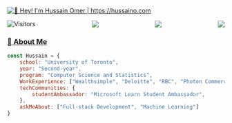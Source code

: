 [<img src="https://raw.githubusercontent.com/hussaino03/hussaino03/master/Intro.gif" alt="👋 Hey! I'm Hussain Omer | https://hussaino.com" title="👋 Hey! I'm Hussain Omer | https://hussaino.com/"/>](https://hussaino.com/)


<div style="display: flex; align-items: center; justify-content: space-between;">
  <img src="https://komarev.com/ghpvc/?username=hussain03&label=Views&color=blue&style=for-the-badge" alt="Visitors" />
	 <a href="https://www.linkedin.com/in/hussainomer/" target="_blank">
  <img src="https://img.shields.io/badge/Hussain Omer-0077B5?style=for-the-badge&logo=linkedin&logoColor=white" />
		 <a href="mailto:hussain.omer@mail.utoronto.ca" target="_blank">
	<img src="https://img.shields.io/badge/hussain.omer@mail.utoronto.ca-D14836?style=for-the-badge&logo=gmail&logoColor=white"/>
			 <a href="https://www.instagram.com/h.s.z_11/" target="_blank">
	<img src="https://img.shields.io/badge/h.s.z_11-E4405F?style=for-the-badge&logo=instagram&logoColor=white"/>			 
</div>


### :book: About Me 

```javascript
const Hussain = {
	school: "University of Toronto",
	year: "Second-year",
	program: "Computer Science and Statistics",
	WorkExperience: ["Wealthsimple", "Deloitte", "RBC", "Photon Commerce", "Major League Hacking (MLH)"],
	techCommunities: {
		studentAmbassador: "Microsoft Learn Student Ambassador",
	},
	askMeAbout: ["Full-stack Development", "Machine Learning"]
}
```
